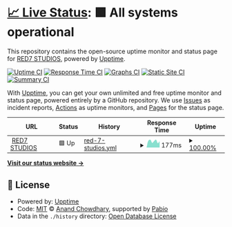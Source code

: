 # [📈 Live Status](https://status.redsevenstudios.com): <!--live status--> **🟩 All systems operational**

This repository contains the open-source uptime monitor and status page for [RED7 STUDIOS](https://redsevenstudios.com), powered by [Upptime](https://github.com/upptime/upptime).

[![Uptime CI](https://github.com/RED7STUDIOS/status/workflows/Uptime%20CI/badge.svg)](https://github.com/RED7STUDIOS/status/actions?query=workflow%3A%22Uptime+CI%22)
[![Response Time CI](https://github.com/RED7STUDIOS/status/workflows/Response%20Time%20CI/badge.svg)](https://github.com/RED7STUDIOS/status/actions?query=workflow%3A%22Response+Time+CI%22)
[![Graphs CI](https://github.com/RED7STUDIOS/status/workflows/Graphs%20CI/badge.svg)](https://github.com/RED7STUDIOS/status/actions?query=workflow%3A%22Graphs+CI%22)
[![Static Site CI](https://github.com/RED7STUDIOS/status/workflows/Static%20Site%20CI/badge.svg)](https://github.com/RED7STUDIOS/status/actions?query=workflow%3A%22Static+Site+CI%22)
[![Summary CI](https://github.com/RED7STUDIOS/status/workflows/Summary%20CI/badge.svg)](https://github.com/RED7STUDIOS/status/actions?query=workflow%3A%22Summary+CI%22)

With [Upptime](https://upptime.js.org), you can get your own unlimited and free uptime monitor and status page, powered entirely by a GitHub repository. We use [Issues](https://github.com/RED7STUDIOS/status/issues) as incident reports, [Actions](https://github.com/RED7STUDIOS/status/actions) as uptime monitors, and [Pages](https://status.redsevenstudios.com) for the status page.

<!--start: status pages-->
<!-- This summary is generated by Upptime (https://github.com/upptime/upptime) -->
<!-- Do not edit this manually, your changes will be overwritten -->
<!-- prettier-ignore -->
| URL | Status | History | Response Time | Uptime |
| --- | ------ | ------- | ------------- | ------ |
| <img alt="" src="https://icons.duckduckgo.com/ip3/redsevenstudios.com.ico" height="13"> [RED7 STUDIOS](https://redsevenstudios.com) | 🟩 Up | [red-7-studios.yml](https://github.com/RED7STUDIOS/status/commits/HEAD/history/red-7-studios.yml) | <details><summary><img alt="Response time graph" src="./graphs/red-7-studios/response-time-week.png" height="20"> 177ms</summary><br><a href="https://status.redsevenstudios.com/history/red-7-studios"><img alt="Response time 1286" src="https://img.shields.io/endpoint?url=https%3A%2F%2Fraw.githubusercontent.com%2FRED7STUDIOS%2Fstatus%2FHEAD%2Fapi%2Fred-7-studios%2Fresponse-time.json"></a><br><a href="https://status.redsevenstudios.com/history/red-7-studios"><img alt="24-hour response time 189" src="https://img.shields.io/endpoint?url=https%3A%2F%2Fraw.githubusercontent.com%2FRED7STUDIOS%2Fstatus%2FHEAD%2Fapi%2Fred-7-studios%2Fresponse-time-day.json"></a><br><a href="https://status.redsevenstudios.com/history/red-7-studios"><img alt="7-day response time 177" src="https://img.shields.io/endpoint?url=https%3A%2F%2Fraw.githubusercontent.com%2FRED7STUDIOS%2Fstatus%2FHEAD%2Fapi%2Fred-7-studios%2Fresponse-time-week.json"></a><br><a href="https://status.redsevenstudios.com/history/red-7-studios"><img alt="30-day response time 181" src="https://img.shields.io/endpoint?url=https%3A%2F%2Fraw.githubusercontent.com%2FRED7STUDIOS%2Fstatus%2FHEAD%2Fapi%2Fred-7-studios%2Fresponse-time-month.json"></a><br><a href="https://status.redsevenstudios.com/history/red-7-studios"><img alt="1-year response time 1286" src="https://img.shields.io/endpoint?url=https%3A%2F%2Fraw.githubusercontent.com%2FRED7STUDIOS%2Fstatus%2FHEAD%2Fapi%2Fred-7-studios%2Fresponse-time-year.json"></a></details> | <details><summary><a href="https://status.redsevenstudios.com/history/red-7-studios">100.00%</a></summary><a href="https://status.redsevenstudios.com/history/red-7-studios"><img alt="All-time uptime 96.81%" src="https://img.shields.io/endpoint?url=https%3A%2F%2Fraw.githubusercontent.com%2FRED7STUDIOS%2Fstatus%2FHEAD%2Fapi%2Fred-7-studios%2Fuptime.json"></a><br><a href="https://status.redsevenstudios.com/history/red-7-studios"><img alt="24-hour uptime 100.00%" src="https://img.shields.io/endpoint?url=https%3A%2F%2Fraw.githubusercontent.com%2FRED7STUDIOS%2Fstatus%2FHEAD%2Fapi%2Fred-7-studios%2Fuptime-day.json"></a><br><a href="https://status.redsevenstudios.com/history/red-7-studios"><img alt="7-day uptime 100.00%" src="https://img.shields.io/endpoint?url=https%3A%2F%2Fraw.githubusercontent.com%2FRED7STUDIOS%2Fstatus%2FHEAD%2Fapi%2Fred-7-studios%2Fuptime-week.json"></a><br><a href="https://status.redsevenstudios.com/history/red-7-studios"><img alt="30-day uptime 100.00%" src="https://img.shields.io/endpoint?url=https%3A%2F%2Fraw.githubusercontent.com%2FRED7STUDIOS%2Fstatus%2FHEAD%2Fapi%2Fred-7-studios%2Fuptime-month.json"></a><br><a href="https://status.redsevenstudios.com/history/red-7-studios"><img alt="1-year uptime 96.81%" src="https://img.shields.io/endpoint?url=https%3A%2F%2Fraw.githubusercontent.com%2FRED7STUDIOS%2Fstatus%2FHEAD%2Fapi%2Fred-7-studios%2Fuptime-year.json"></a></details>

<!--end: status pages-->

[**Visit our status website →**](https://status.redsevenstudios.com)

## 📄 License

- Powered by: [Upptime](https://github.com/upptime/upptime)
- Code: [MIT](./LICENSE) © [Anand Chowdhary](https://anandchowdhary.com), supported by [Pabio](https://pabio.com)
- Data in the `./history` directory: [Open Database License](https://opendatacommons.org/licenses/odbl/1-0/)
